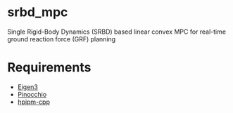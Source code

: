 # srbd_mpc
Single Rigid-Body Dynamics (SRBD) based linear convex MPC for real-time ground reaction force (GRF) planning

# Requirements
- [Eigen3](https://eigen.tuxfamily.org/index.php?title=Main_Page) 
- [Pinocchio](https://github.com/stack-of-tasks/pinocchio) 
- [hpipm-cpp](https://github.com/mayataka/hpipm-cpp) 